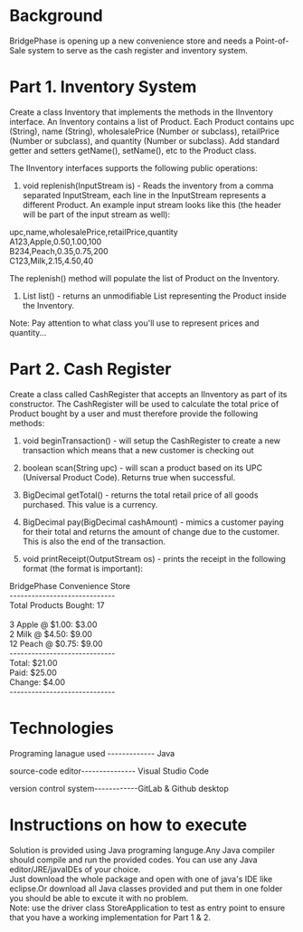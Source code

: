 # Background

BridgePhase is opening up a new convenience store and needs a Point-of-Sale system to serve as the cash register and inventory system.


# Part 1. Inventory System

Create a class Inventory that implements the methods in the IInventory interface. An Inventory contains a list of Product. Each Product contains upc (String), name (String), wholesalePrice (Number or subclass), retailPrice (Number or subclass), and quantity (Number or subclass).  Add standard getter and setters getName(), setName(), etc to the Product class. 

The IInventory interfaces supports the following public operations:



1. void replenish(InputStream is) - Reads the inventory from a comma separated InputStream, each line in the InputStream represents a different Product. An example input stream looks like this (the header will be part of the input stream as well):

upc,name,wholesalePrice,retailPrice,quantity <br>
A123,Apple,0.50,1.00,100<br>
B234,Peach,0.35,0.75,200<br>
C123,Milk,2.15,4.50,40<br>




The replenish() method will populate the list of Product on the Inventory.



1. List<Product> list() - returns an unmodifiable List<Product> representing the Product inside the Inventory.




Note: Pay attention to what class you'll use to represent prices and quantity...



# Part 2. Cash Register

Create a class called CashRegister that accepts an IInventory as part of its constructor. The CashRegister will be used to calculate the total price of Product bought by a user and must therefore provide the following methods: 


1. void beginTransaction() - will setup the CashRegister to create a new transaction which means that a new customer is checking out<br>

2. boolean scan(String upc) - will scan a product based on its UPC (Universal Product Code). Returns true when successful.<br>

3. BigDecimal getTotal() - returns the total retail price of all goods purchased. This value is a currency.<br>

4. BigDecimal pay(BigDecimal cashAmount) - mimics a customer paying for their total and returns the amount of change due to the customer. This is also the end of the transaction.<br>

5. void printReceipt(OutputStream os) - prints the receipt in the following format (the format is important):<br>


BridgePhase Convenience Store  <br>
-----------------------------<br>
Total Products Bought: 17 <br>
<br>
3 Apple @ $1.00: $3.00<br>
2 Milk @ $4.50: $9.00<br>
12 Peach @ $0.75: $9.00<br>
-----------------------------<br>
Total: $21.00<br>
Paid: $25.00<br>
Change: $4.00<br>
-----------------------------<br>

# Technologies

Programing lanague used ------------- Java   <br />

source-code editor--------------- Visual Studio Code  <br />

version control system------------GitLab & Github desktop  <br />



# Instructions on how to execute
Solution is provided using Java programing languge.Any Java compiler should compile and run the provided codes.
You can use any  Java editor/JRE/javaIDEs of your choice.<br />
Just download the whole package and open with one of java's IDE like eclipse.Or download all Java classes provided and put them in one folder you should be able to excute it with no problem.<br />
Note: use the driver class StoreApplication to test as entry point to ensure that you have a working implementation for Part 1 & 2.